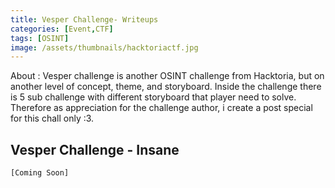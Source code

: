 ```yaml
---
title: Vesper Challenge- Writeups
categories: [Event,CTF]
tags: [OSINT]
image: /assets/thumbnails/hacktoriactf.jpg
---
```


About : Vesper challenge is another OSINT challenge from Hacktoria, but on another level of concept, theme, and storyboard. Inside the challenge there is 5 sub challenge with different storyboard that player need to solve. Therefore as appreciation for the challenge author, i create a post special for this chall only :3.

## Vesper Challenge - Insane 

```
[Coming Soon]
```
